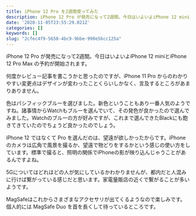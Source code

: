 ```yaml
---
title: iPhone 12 Pro を2週間使ってみた
description: iPhone 12 Pro が発売になって2週間。今日はいよいよiPhone 12 miniとiPhone 12 Pro Max の予約が開始されます。
date: '2020-11-05T23:55:29.021Z'
categories: []
keywords: []
slug: "2cfec4f9-5658-4bc9-9bbe-990e56cc125a"
---
```

iPhone 12 Pro が発売になって2週間。今日はいよいよiPhone 12 miniとiPhone 12 Pro Max の予約が開始されます。

何度かレビュー記事を書こうかと思ったのですが、iPhone 11 Pro からのわかりやすい変更点はデザインが変わったことくらいしかなく、言及するところがあまりありません。

色はパシフィックブルーを選びました。新色ということもあり一番人気のようですね。諸事情からWatchもブルーを選んでいて、その発色が良かったので選んでみました。Watchのブルーの方が好みですが、これまで選んできたBlackにも飽きてきていたのでちょうど良かったのでしょう。

iPhone 12 ではなくて Pro を選んだのは、望遠が欲しかったからです。iPhoneのカメラは広角で風景を撮るか、望遠で物どりをするかという感じの使い方をしています。標準で撮ると、照明の関係でiPhoneの影が映り込んじゃうことがあるんですよね。

5Gについてはどれほどの人が気にしているかわかりませんが、都内だと人混みに行けば繋がっている感じだと思います。家電量販店の近くで繋がることが多いようです。

MagSafeはこれからさまざまなアクセサリが出てくるようなので楽しみです。個人的には MagSafe Duo を首を長くして待っているところです。